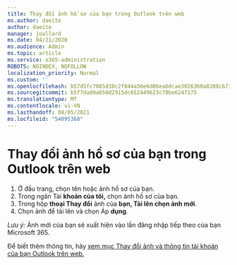 ```yaml
---
title: Thay đổi ảnh hồ sơ của bạn trong Outlook trên web
ms.author: daeite
author: daeite
manager: joallard
ms.date: 04/21/2020
ms.audience: Admin
ms.topic: article
ms.service: o365-administration
ROBOTS: NOINDEX, NOFOLLOW
localization_priority: Normal
ms.custom: ''
ms.openlocfilehash: b57d5fc7085d38c2f844a56e6d06ea6dcae3026360a8288cb73baed5d1280a05
ms.sourcegitcommit: b5f7da89a650d2915dc652449623c78be6247175
ms.translationtype: MT
ms.contentlocale: vi-VN
ms.lasthandoff: 08/05/2021
ms.locfileid: "54095368"
---
```

# <a name="change-your-profile-picture-in-outlook-on-the-web"></a>Thay đổi ảnh hồ sơ của bạn trong Outlook trên web

1. Ở đầu trang, chọn tên hoặc ảnh hồ sơ của bạn.
1. Trong ngăn Tài **khoản của tôi,** chọn ảnh hồ sơ của bạn.
1. Trong hộp **thoại Thay đổi** ảnh của **bạn, Tải lên chọn ảnh mới**.
1. Chọn ảnh để tải lên và chọn Áp **dụng**.

*Lưu ý:* Ảnh mới của bạn sẽ xuất hiện vào lần đăng nhập tiếp theo của bạn Microsoft 365.

Để biết thêm thông tin, hãy [xem mục Thay đổi ảnh và thông tin tài khoản của bạn Outlook trên web.](https://support.office.com/article/b2dbb289-851d-4bed-93c3-3e136f5659ec)
